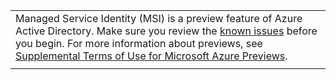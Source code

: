 |  |
|--|
|Managed Service Identity (MSI) is a preview feature of Azure Active Directory.  Make sure you review the [known issues](/azure/active-directory/msi-known-issues) before you begin. For more information about previews, see  [Supplemental Terms of Use for Microsoft Azure Previews](https://azure.microsoft.com/support/legal/preview-supplemental-terms/).|
|  |